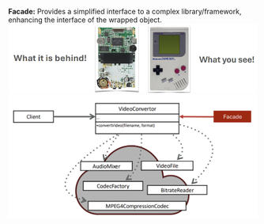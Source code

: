 **Facade:** Provides a simplified interface to a complex library/framework, enhancing the interface of the wrapped object.![Pasted image 20241103110130.png](../../attachments/Pasted%20image%2020241103110130.png)![Pasted image 20241103110140.png](../../attachments/Pasted%20image%2020241103110140.png)